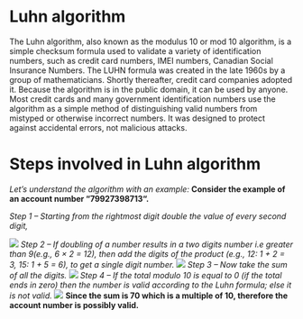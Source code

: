 
# Luhn algorithm

The Luhn algorithm, also known as the modulus 10 or mod 10 algorithm, is a simple checksum formula used to validate a variety of identification numbers, such as credit card numbers, IMEI numbers, Canadian Social Insurance Numbers. The LUHN formula was created in the late 1960s by a group of mathematicians. Shortly thereafter, credit card companies adopted it. Because the algorithm is in the public domain, it can be used by anyone. Most credit cards and many government identification numbers use the algorithm as a simple method of distinguishing valid numbers from mistyped or otherwise incorrect numbers. It was designed to protect against accidental errors, not malicious attacks.

# Steps involved in Luhn algorithm

<i>Let’s understand the algorithm with an example:</i>
<b>Consider the example of an account number “79927398713“.</b>

<i>Step 1 – Starting from the rightmost digit double the value of every second digit,</i>

<img src="https://media.geeksforgeeks.org/wp-content/uploads/gfgedit-300x60.png">
<i>Step 2 – If doubling of a number results in a two digits number i.e greater than 9(e.g., 6 × 2 = 12), then add the digits of the product (e.g., 12: 1 + 2 = 3, 15: 1 + 5 = 6), to get a single digit number.</i>

<img src="https://media.geeksforgeeks.org/wp-content/uploads/gfg3-3-300x81.png">
<i>Step 3 – Now take the sum of all the digits.</i>

<img src="https://media.geeksforgeeks.org/wp-content/uploads/gfg1-1-300x81.png">
<i>Step 4 – If the total modulo 10 is equal to 0 (if the total ends in zero) then the number is valid according to the Luhn formula; else it is not valid.</i>

<img src="https://media.geeksforgeeks.org/wp-content/uploads/gfg2-2-300x101.png">
<strong>Since the sum is 70 which is a multiple of 10, therefore the account number is possibly valid.</strong>
